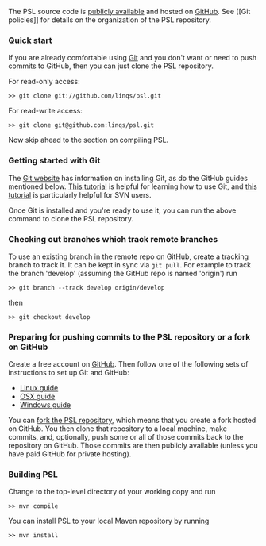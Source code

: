 The PSL source code is [publicly available](https://github.com/linqs/psl/) and hosted on [GitHub](https://github.com). See [[Git policies]] for details on the organization of the PSL repository.

### Quick start

If you are already comfortable using [Git](http://git-scm.com/) and you don't want or need to push commits to GitHub, then you can just clone the PSL repository.

For read-only access:

```
>> git clone git://github.com/linqs/psl.git
```

For read-write access:

```
>> git clone git@github.com:linqs/psl.git
```

Now skip ahead to the section on compiling PSL.

### Getting started with Git

The [Git website](http://git-scm.com/) has information on installing Git, as do the GitHub guides mentioned below. [This tutorial](http://progit.org/book/ch1-3.html) is helpful for learning how to use Git, and [this tutorial](https://git.wiki.kernel.org/index.php/GitSvnCrashCourse) is particularly helpful for SVN users.

Once Git is installed and you're ready to use it, you can run the above command to clone the PSL repository.

### Checking out branches which track remote branches

To use an existing branch in the remote repo on GitHub, create a tracking branch to track it. It can be kept in sync via ```git pull```. For example to track the branch 'develop' (assuming the GitHub repo is named 'origin') run

```
>> git branch --track develop origin/develop
```

then

```
>> git checkout develop
```

### Preparing for pushing commits to the PSL repository or a fork on GitHub

Create a free account on [GitHub](https://github.com). Then follow one of the following sets of instructions to set up Git and GitHub:

* [Linux guide](http://help.github.com/linux-set-up-git/)
* [OSX guide](http://help.github.com/mac-set-up-git/)
* [Windows guide](http://help.github.com/win-set-up-git/)

You can [fork the PSL repository](http://help.github.com/fork-a-repo/), which means that you create a fork hosted on GitHub. You then clone that repository to a local machine, make commits, and, optionally, push some or all of those commits back to the repository on GitHub. Those commits are then publicly available (unless you have paid GitHub for private hosting).

### Building PSL

Change to the top-level directory of your working copy and run

```
>> mvn compile
```

You can install PSL to your local Maven repository by running

```
>> mvn install
```